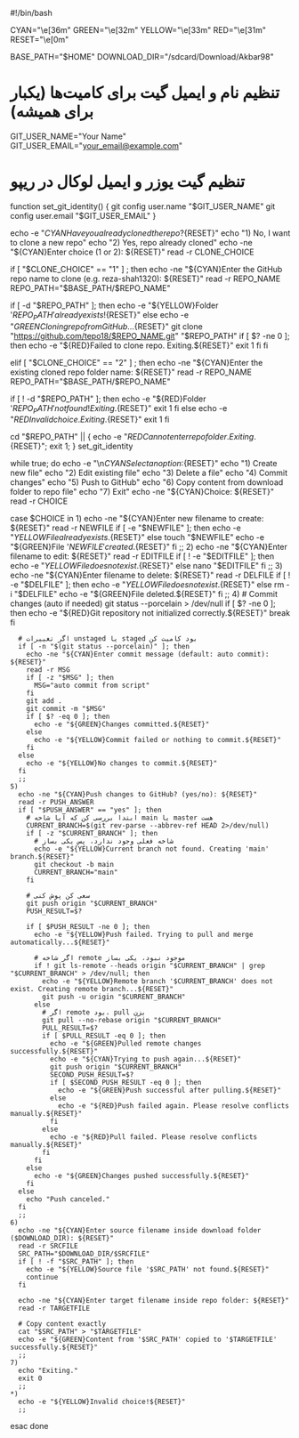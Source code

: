 #!/bin/bash

CYAN="\e[36m"
GREEN="\e[32m"
YELLOW="\e[33m"
RED="\e[31m"
RESET="\e[0m"

BASE_PATH="$HOME"
DOWNLOAD_DIR="/sdcard/Download/Akbar98"

# تنظیم نام و ایمیل گیت برای کامیت‌ها (یکبار برای همیشه)
GIT_USER_NAME="Your Name"
GIT_USER_EMAIL="your_email@example.com"

# تنظیم گیت یوزر و ایمیل لوکال در ریپو
function set_git_identity() {
  git config user.name "$GIT_USER_NAME"
  git config user.email "$GIT_USER_EMAIL"
}

echo -e "${CYAN}Have you already cloned the repo?${RESET}"
echo "1) No, I want to clone a new repo"
echo "2) Yes, repo already cloned"
echo -ne "${CYAN}Enter choice (1 or 2): ${RESET}"
read -r CLONE_CHOICE

if [ "$CLONE_CHOICE" == "1" ] ; then
  echo -ne "${CYAN}Enter the GitHub repo name to clone (e.g. reza-shah1320): ${RESET}"
  read -r REPO_NAME
  REPO_PATH="$BASE_PATH/$REPO_NAME"
  
  if [ -d "$REPO_PATH" ]; then
    echo -e "${YELLOW}Folder '$REPO_PATH' already exists!${RESET}"
  else
    echo -e "${GREEN}Cloning repo from GitHub...${RESET}"
    git clone "https://github.com/tepo18/$REPO_NAME.git" "$REPO_PATH"
    if [ $? -ne 0 ]; then
      echo -e "${RED}Failed to clone repo. Exiting.${RESET}"
      exit 1
    fi
  fi

elif [ "$CLONE_CHOICE" == "2" ] ; then
  echo -ne "${CYAN}Enter the existing cloned repo folder name: ${RESET}"
  read -r REPO_NAME
  REPO_PATH="$BASE_PATH/$REPO_NAME"
  
  if [ ! -d "$REPO_PATH" ]; then
    echo -e "${RED}Folder '$REPO_PATH' not found! Exiting.${RESET}"
    exit 1
  fi
else
  echo -e "${RED}Invalid choice. Exiting.${RESET}"
  exit 1
fi

cd "$REPO_PATH" || { echo -e "${RED}Cannot enter repo folder. Exiting.${RESET}"; exit 1; }
set_git_identity

while true; do
  echo -e "\n${CYAN}Select an option:${RESET}"
  echo "1) Create new file"
  echo "2) Edit existing file"
  echo "3) Delete a file"
  echo "4) Commit changes"
  echo "5) Push to GitHub"
  echo "6) Copy content from download folder to repo file"
  echo "7) Exit"
  echo -ne "${CYAN}Choice: ${RESET}"
  read -r CHOICE

  case $CHOICE in
    1)
      echo -ne "${CYAN}Enter new filename to create: ${RESET}"
      read -r NEWFILE
      if [ -e "$NEWFILE" ]; then
        echo -e "${YELLOW}File already exists.${RESET}"
      else
        touch "$NEWFILE"
        echo -e "${GREEN}File '$NEWFILE' created.${RESET}"
      fi
      ;;
    2)
      echo -ne "${CYAN}Enter filename to edit: ${RESET}"
      read -r EDITFILE
      if [ ! -e "$EDITFILE" ]; then
        echo -e "${YELLOW}File does not exist.${RESET}"
      else
        nano "$EDITFILE"
      fi
      ;;
    3)
      echo -ne "${CYAN}Enter filename to delete: ${RESET}"
      read -r DELFILE
      if [ ! -e "$DELFILE" ]; then
        echo -e "${YELLOW}File does not exist.${RESET}"
      else
        rm -i "$DELFILE"
        echo -e "${GREEN}File deleted.${RESET}"
      fi
      ;;
    4)
      # Commit changes (auto if needed)
      git status --porcelain > /dev/null
      if [ $? -ne 0 ]; then
        echo -e "${RED}Git repository not initialized correctly.${RESET}"
        break
      fi

      # اگر تغییرات unstaged یا staged بود کامیت کن
      if [ -n "$(git status --porcelain)" ]; then
        echo -ne "${CYAN}Enter commit message (default: auto commit): ${RESET}"
        read -r MSG
        if [ -z "$MSG" ]; then
          MSG="auto commit from script"
        fi
        git add .
        git commit -m "$MSG"
        if [ $? -eq 0 ]; then
          echo -e "${GREEN}Changes committed.${RESET}"
        else
          echo -e "${YELLOW}Commit failed or nothing to commit.${RESET}"
        fi
      else
        echo -e "${YELLOW}No changes to commit.${RESET}"
      fi
      ;;
    5)
      echo -ne "${CYAN}Push changes to GitHub? (yes/no): ${RESET}"
      read -r PUSH_ANSWER
      if [ "$PUSH_ANSWER" == "yes" ]; then
        # ابتدا بررسی کن که آیا شاخه main یا master هست
        CURRENT_BRANCH=$(git rev-parse --abbrev-ref HEAD 2>/dev/null)
        if [ -z "$CURRENT_BRANCH" ]; then
          # شاخه فعلی وجود ندارد، پس یکی بساز
          echo -e "${YELLOW}Current branch not found. Creating 'main' branch.${RESET}"
          git checkout -b main
          CURRENT_BRANCH="main"
        fi

        # سعی کن پوش کنی
        git push origin "$CURRENT_BRANCH"
        PUSH_RESULT=$?

        if [ $PUSH_RESULT -ne 0 ]; then
          echo -e "${YELLOW}Push failed. Trying to pull and merge automatically...${RESET}"

          # اگر شاخه remote موجود نبود، یکی بساز
          if ! git ls-remote --heads origin "$CURRENT_BRANCH" | grep "$CURRENT_BRANCH" > /dev/null; then
            echo -e "${YELLOW}Remote branch '$CURRENT_BRANCH' does not exist. Creating remote branch...${RESET}"
            git push -u origin "$CURRENT_BRANCH"
          else
            # اگر remote بود، pull بزن
            git pull --no-rebase origin "$CURRENT_BRANCH"
            PULL_RESULT=$?
            if [ $PULL_RESULT -eq 0 ]; then
              echo -e "${GREEN}Pulled remote changes successfully.${RESET}"
              echo -e "${CYAN}Trying to push again...${RESET}"
              git push origin "$CURRENT_BRANCH"
              SECOND_PUSH_RESULT=$?
              if [ $SECOND_PUSH_RESULT -eq 0 ]; then
                echo -e "${GREEN}Push successful after pulling.${RESET}"
              else
                echo -e "${RED}Push failed again. Please resolve conflicts manually.${RESET}"
              fi
            else
              echo -e "${RED}Pull failed. Please resolve conflicts manually.${RESET}"
            fi
          fi
        else
          echo -e "${GREEN}Changes pushed successfully.${RESET}"
        fi
      else
        echo "Push canceled."
      fi
      ;;
    6)
      echo -ne "${CYAN}Enter source filename inside download folder ($DOWNLOAD_DIR): ${RESET}"
      read -r SRCFILE
      SRC_PATH="$DOWNLOAD_DIR/$SRCFILE"
      if [ ! -f "$SRC_PATH" ]; then
        echo -e "${YELLOW}Source file '$SRC_PATH' not found.${RESET}"
        continue
      fi

      echo -ne "${CYAN}Enter target filename inside repo folder: ${RESET}"
      read -r TARGETFILE

      # Copy content exactly
      cat "$SRC_PATH" > "$TARGETFILE"
      echo -e "${GREEN}Content from '$SRC_PATH' copied to '$TARGETFILE' successfully.${RESET}"
      ;;
    7)
      echo "Exiting."
      exit 0
      ;;
    *)
      echo -e "${YELLOW}Invalid choice!${RESET}"
      ;;
  esac
done
